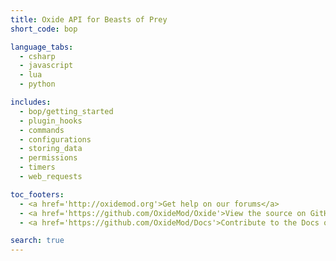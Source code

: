 ```yaml
---
title: Oxide API for Beasts of Prey
short_code: bop

language_tabs:
  - csharp
  - javascript
  - lua
  - python

includes:
  - bop/getting_started
  - plugin_hooks
  - commands
  - configurations
  - storing_data
  - permissions
  - timers
  - web_requests

toc_footers:
  - <a href='http://oxidemod.org'>Get help on our forums</a>
  - <a href='https://github.com/OxideMod/Oxide'>View the source on GitHub</a>
  - <a href='https://github.com/OxideMod/Docs'>Contribute to the Docs on GitHub</a>

search: true
---
```

